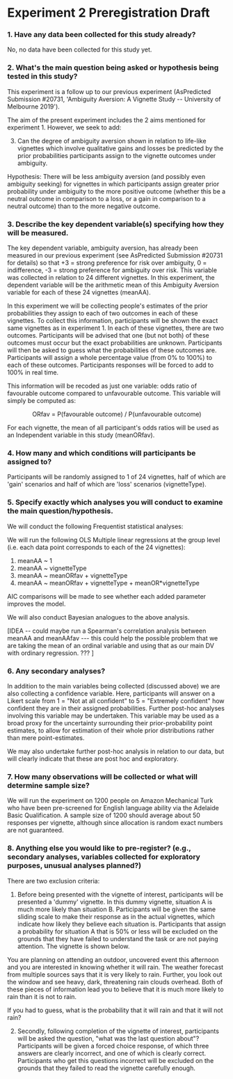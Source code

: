 # Experiment 2 Preregistration Draft

### 1. Have any data been collected for this study already?

No, no data have been collected for this study yet.

### 2. What's the main question being asked or hypothesis being tested in this study?

This experiment is a follow up to our previous experiment (AsPredicted Submission #20731, 'Ambiguity Aversion: A Vignette Study -- University of Melbourne 2019'). 

The aim of the present experiment includes the 2 aims mentioned for experiment 1. However, we seek to add:  
    
3.  Can the degree of ambiguity aversion shown in relation to life-like vignettes which involve qualitative gains and losses be predicted by the prior probabilities participants assign to the vignette outcomes under ambiguity. 

Hypothesis: There will be less ambiguity aversion (and possibly even ambiguity seeking) for vignettes in which participants assign greater prior probability under ambiguity to the more positive outcome (whether this be a neutral outcome in comparison to a loss, or a gain in comparison to a neutral outcome) than to the more negative outcome. 

### 3. Describe the key dependent variable(s) specifying how they will be measured.

The key dependent variable, ambiguity aversion, has already been measured in our previous experiment (see AsPredicted Submission #20731 for details) so that +3 = strong preference for risk over ambiguity, 0 = indifference, -3 = strong preference for ambiguity over risk. This variable was collected in relation to 24 different vignettes. In this experiment, the dependent variable will be the arithmetic mean of this Ambiguity Aversion variable for each of these 24 vignettes (meanAA). 

In this experiment we will be collecting people's estimates of the prior probabilities they assign to each of two outcomes in each of these vignettes. To collect this information, participants will be shown the exact same vignettes as in experiment 1. In each of these vignettes, there are two outcomes. Participants will be advised that one (but not both) of these outcomes must occur but the exact probabilities are unknown. Participants will then be asked to guess what the probabilities of these outcomes are. Participants will assign a whole percentage value (from 0% to 100%) to each of these outcomes. Participants responses will be forced to add to 100% in real time. 

This information will be recoded as just one variable: odds ratio of favourable outcome compared to unfavourable outcome. This variable will simply be computed as:

<center> ORfav = P(favourable outcome) / P(unfavourable outcome) </center>

For each vignette, the mean of all participant's odds ratios will be used as an Independent variable in this study (meanORfav). 

### 4. How many and which conditions will participants be assigned to?

Participants will be randomly assigned to 1 of 24 vignettes, half of
which are 'gain' scenarios and half of which are 'loss' scenarios (vignetteType). 

### 5. Specify exactly which analyses you will conduct to examine the main question/hypothesis.

We will conduct the following Frequentist statistical analyses:

We will run the following OLS Multiple linear regressions at the group level (i.e. each data point corresponds to each of the 24 vignettes):

1. meanAA ~ 1
2. meanAA ~ vignetteType 
3. meanAA ~ meanORfav + vignetteType 
4. meanAA ~ meanORfav + vignetteType + meanOR*vignetteType

AIC comparisons will be made to see whether each added parameter improves the model. 

We will also conduct Bayesian analogues to the above analysis. 


[IDEA -- could maybe run a Spearman's correlation analysis between meanAA and meanAAfav --- this could help the possible problem that we are taking the mean of an ordinal variable and using that as our main DV with ordinary regression. ??? ]

### 6. Any secondary analyses?

In addition to the main variables being collected (discussed above) we are also collecting a confidence variable. Here, participants will answer on a Likert scale from 1 = "Not at all confident" to 5 = "Extremely confident" how confident they are in their assigned probabilities. Further post-hoc analyses involving this variable may be undertaken. This variable may be used as a broad proxy for the uncertainty surrounding their prior-probability point estimates, to allow for estimation of their whole prior distributions rather than mere point-estimates. 

We may also undertake further post-hoc analysis in relation to our data, but will clearly indicate that these are post hoc and exploratory.


### 7. How many observations will be collected or what will determine sample size?

We will run the experiment on 1200 people on Amazon Mechanical Turk who
have been pre-screened for English language ability via the Adelaide
Basic Qualification. A sample size of 1200 should average about 50
responses per vignette, although since allocation is random exact
numbers are not
guaranteed.

### 8. Anything else you would like to pre-register? (e.g., secondary analyses, variables collected for exploratory purposes, unusual analyses planned?)

There are two exclusion criteria:

1.  Before being presented with the vignette of interest, participants will be presented a 'dummy' vignette. In this dummy vignette, situation A is much more likely than situation B.  Participants will be given the same sliding scale to make their response as in the actual vignettes, which indicate how likely they believe each situation is. Participants that assign a probability for situation A that is 50% or less will be excluded on the grounds that they have failed to understand the task or are not paying attention. The vignette is shown below.

You are planning on attending an outdoor, uncovered event this afternoon and you are interested in knowing whether it will rain. The weather forecast from multiple sources says that it is very likely to rain. Further, you look out the window and see heavy, dark, threatening rain clouds overhead. Both of these pieces of information lead you to believe that it is much more likely to rain than it is not to rain. 

If you had to guess, what is the probability that it will rain and that it will not rain?

2.  Secondly, following completion of the vignette of interest,
    participants will be asked the question, "what was the last question
    about"? Participants will be given a forced choice response, of
    which three answers are clearly incorrect, and one of which is
    clearly correct. Participants who get this questions incorrect will
    be excluded on the grounds that they failed to read the vignette
    carefully enough.
